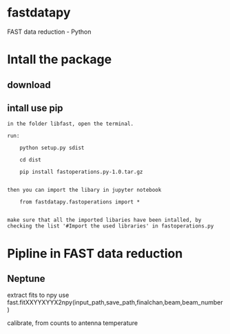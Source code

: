 # fastdatapy
FAST data reduction - Python


# Intall the package

## download


## intall use pip

	in the folder libfast, open the terminal. 
	
	run: 
	
		python setup.py sdist
	
		cd dist
		
		pip install fastoperations.py-1.0.tar.gz
		
		
	then you can import the libary in jupyter notebook
	
		from fastdatapy.fastoperations import *
		
		
	make sure that all the imported libaries have been intalled, by checking the list '#Import the used libraries' in fastoperations.py
	
	
	


# Pipline in FAST data reduction


## Neptune

extract fits to npy use fast.fitXXYYXYYX2npy(input_path,save_path,finalchan,beam,beam_number)

calibrate, from counts to antenna temperature
